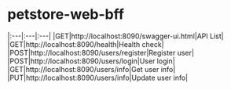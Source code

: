 # petstore-web-bff

|:---|:---|:---|
|GET|http://localhost:8090/swagger-ui.html|API List|
|GET|http://localhost:8090/health|Health check|
|POST|http://localhost:8090/users/register|Register user|
|POST|http://localhost:8090/users/login|User login|
|GET|http://localhost:8090/users/info|Get user info|
|PUT|http://localhost:8090/users/info|Update user info|
